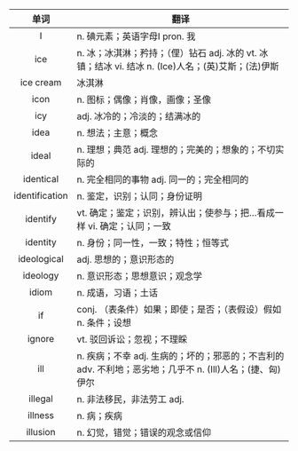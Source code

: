 |单词|翻译  |
|:--:|--| 
|	I  		|		n. 碘元素；英语字母I pron. 我	|		
|	ice  		|		n. 冰；冰淇淋；矜持；（俚）钻石 adj. 冰的 vt. 冰镇；结冰 vi. 结冰 n. (Ice)人名；(英)艾斯；(法)伊斯	|		
|	ice cream  		|		冰淇淋	|		
|	icon  		|		n. 图标；偶像；肖像，画像；圣像	|		
|	icy  		|		adj. 冰冷的；冷淡的；结满冰的	|		
|	idea  		|		n. 想法；主意；概念	|		
|	ideal  		|		n. 理想；典范 adj. 理想的；完美的；想象的；不切实际的	|		
|	identical  		|		n. 完全相同的事物 adj. 同一的；完全相同的	|		
|	identification  		|		n. 鉴定，识别；认同；身份证明	|		
|	identify  		|		vt. 确定；鉴定；识别，辨认出；使参与；把…看成一样 vi. 确定；认同；一致	|		
|	identity  		|		n. 身份；同一性，一致；特性；恒等式	|		
|	ideological  		|		adj. 思想的；意识形态的	|		
|	ideology  		|		n. 意识形态；思想意识；观念学	|		
|	idiom  		|		n. 成语，习语；土话	|		
|	if  		|		conj. （表条件）如果；即使；是否；（表假设）假如 n. 条件；设想	|		
|	ignore  		|		vt. 驳回诉讼；忽视；不理睬	|		
|	ill  		|		n. 疾病；不幸 adj. 生病的；坏的；邪恶的；不吉利的 adv. 不利地；恶劣地；几乎不 n. (Ill)人名；(捷、匈)伊尔	|		
|	illegal  		|		n. 非法移民，非法劳工 adj. 	|		
|	illness  		|		n. 病；疾病	|		
|	illusion  		|		n. 幻觉，错觉；错误的观念或信仰	|		

